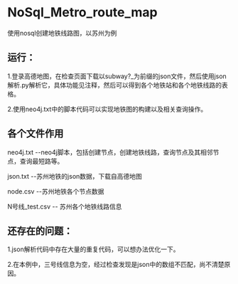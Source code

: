# NoSql_Metro_route_map
使用nosql创建地铁线路图，以苏州为例


## 运行：

1.登录高德地图，在检查页面下载以subway?_为前缀的json文件，然后使用json解析.py解析它，具体功能见注释，然后可以得到各个地铁站和各个地铁线路的表格。

2.使用neo4j.txt中的脚本代码可以实现地铁图的构建以及相关查询操作。


## 各个文件作用

neo4j.txt      --neo4j脚本，包括创建节点，创建地铁线路，查询节点及其相邻节点，查询最短路等。

json.txt       --苏州地铁的json数据，下载自高德地图

node.csv       --苏州地铁各个节点数据

N号线_test.csv -- 苏州各个地铁线路信息


## 还存在的问题：

1.json解析代码中存在大量的重复代码，可以想办法优化一下。

2.在本例中，三号线信息为空，经过检查发现是json中的数组不匹配，尚不清楚原因。






